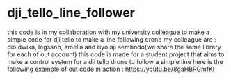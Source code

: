 # dji_tello_line_follower
this code is in my collaboration with my university colleague to make a simple code for dji tello to make a line following drone
my colleague are : dio dwika, legsano, amelia and riyo aji sembodo(we share the same library for each of out account)
this code is made for a student project that aims to make a control system for a dji tello drone to follow a simple line 
here is the following example of out code in action : https://youtu.be/8gaHBPGmfKI 
